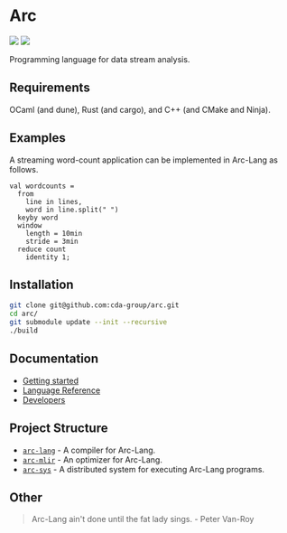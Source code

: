 # Arc

[![](https://img.shields.io/badge/docs-online-brightgreen)](https://cda-group.github.io/arc/)
[![](https://img.shields.io/badge/report-online-brightgreen)](https://cda-group.github.io/arc/Arc-Report.pdf)

Programming language for data stream analysis.

## Requirements

OCaml (and dune), Rust (and cargo), and C++ (and CMake and Ninja).

## Examples

A streaming word-count application can be implemented in Arc-Lang as follows.

```
val wordcounts =
  from
    line in lines,
    word in line.split(" ")
  keyby word
  window
    length = 10min
    stride = 3min
  reduce count
    identity 1;
```

## Installation

```bash
git clone git@github.com:cda-group/arc.git
cd arc/
git submodule update --init --recursive
./build
```

## Documentation

* [Getting started](https://cda-group.github.io/arc/docs/getting-started.html)
* [Language Reference](https://cda-group.github.io/arc/docs/arc-lang/mod.md.html)
* [Developers](https://cda-group.github.io/arc/arc-lang/docs/arc-lang/contributing.html)

## Project Structure

* [`arc-lang`](https://github.com/cda-group/arc/tree/master/arc-lang) - A compiler for Arc-Lang.
* [`arc-mlir`](https://github.com/cda-group/arc/tree/master/arc-mlir) - An optimizer for Arc-Lang.
* [`arc-sys`](https://github.com/cda-group/arc/tree/master/arc-sys) - A distributed system for executing Arc-Lang programs.

## Other

> Arc-Lang ain't done until the fat lady sings. - Peter Van-Roy
